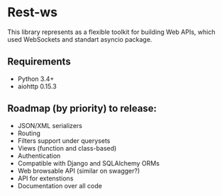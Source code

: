 # Rest-ws

This library represents as a flexible toolkit for building Web APIs, which used WebSockets and standart asyncio package.

Requirements
-----
- Python 3.4+
- aiohttp 0.15.3

Roadmap (by priority) to release:
-----
- JSON/XML serializers
- Routing
- Filters support under querysets
- Views (function and class-based)
- Authentication
- Compatible with Django and SQLAlchemy ORMs
- Web browsable API (similar on swagger?)
- API for extenstions
- Documentation over all code
